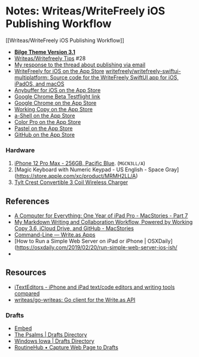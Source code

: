 # Notes: Writeas/WriteFreely iOS Publishing Workflow 

[[Writeas/WriteFreely iOS Publishing Workflow]]

* [**Bilge Theme Version 3.1**](https://github.com/extratone/bilge/releases/tag/3.1)
* [Writeas/Writefreely Tips](https://github.com/extratone/bilge/issues/28) #28
* [My response to the thread about publishing via email](https://discuss.write.as/t/add-pictures-to-email-publishing/2777/3)
* [WriteFreely for iOS on the App Store](https://apps.apple.com/us/app/writefreely/id1531530896)
[writefreely/writefreely-swiftui-multiplatform: Source code for the WriteFreely SwiftUI app for iOS, iPadOS, and macOS](https://github.com/writefreely/writefreely-swiftui-multiplatform)
* [Anybuffer for iOS on the App Store](https://apps.apple.com/us/app/anybuffer/id1330815414)
* [Google Chrome Beta Testflight link](https://testflight.apple.com/join/LPQmtkUs)
* [Google Chrome on the App Store](https://apps.apple.com/us/app/google-chrome/id535886823)
* [Working Copy on the App Store](https://apps.apple.com/us/app/working-copy-git-client/id896694807)
* [a-Shell on the App Store](https://apps.apple.com/us/app/a-shell/id1473805438)
* [Color Pro on the App Store](https://apps.apple.com/us/app/color-pro-p3-picker/id1207928528)
* [Pastel on the App Store](https://apps.apple.com/us/app/pastel/id413897608)
* [GitHub on the App Store](https://apps.apple.com/us/app/github/id1477376905)

### Hardware
 1. [iPhone 12 Pro Max - 256GB, Pacific Blue](https://store.apple.com/xc/product/MGCN3LL/A). (`MGCN3LL/A`)
 2. [Magic Keyboard with Numeric Keypad - US English - Space Gray\](https://store.apple.com/xc/product/MRMH2LL/A)
 3. [Tylt Crest Convertible 3 Coil Wireless Charger](https://www.att.com/buy/accessories/chargers/tylt-crest-convertible-3-coil-wireless-charger-white.html)

## References
* [A Computer for Everything: One Year of iPad Pro - MacStories - Part 7](https://www.macstories.net/stories/one-year-of-ipad-pro/7/#github-and-markdown-editing)
* [My Markdown Writing and Collaboration Workflow, Powered by Working Copy 3.6, iCloud Drive, and GitHub - MacStories](https://www.macstories.net/ios/my-markdown-writing-and-collaboration-workflow-powered-by-working-copy-3-6-icloud-drive-and-github/)
* [Command-Line — Write.as Apps](https://write.as/apps/cli)
* [How to Run a Simple Web Server on iPad or iPhone | OSXDaily](https://osxdaily.com/2019/02/20/run-simple-web-server-ios-ish/
* 

## Resources
* [iTextEditors - iPhone and iPad text/code editors and writing tools compared](https://brettterpstra.com/ios-text-editors/)
* [writeas/go-writeas: Go client for the Write.as API](https://github.com/writeas/go-writeas)

### Drafts
* [Embed <audio> Element | Drafts Directory](https://actions.getdrafts.com/a/1lM)
* [The Psalms | Drafts Directory](https://actions.getdrafts.com/t/1km)
* [Windows Iowa | Drafts Directory](https://actions.getdrafts.com/t/1kY)
* [RoutineHub • Capture Web Page to Drafts](https://routinehub.co/shortcut/8994/)